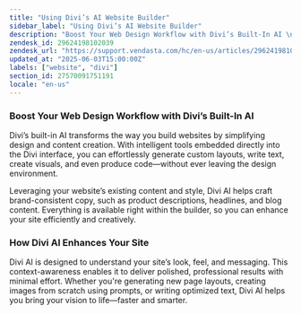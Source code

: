 ```yaml
---
title: "Using Divi’s AI Website Builder"
sidebar_label: "Using Divi’s AI Website Builder"
description: "Boost Your Web Design Workflow with Divi’s Built-In AI \n Divi’s built-in AI transforms the way you build websites by simplifying design and content creation. W"
zendesk_id: 29624198102039
zendesk_url: "https://support.vendasta.com/hc/en-us/articles/29624198102039-Using-Divi-s-AI-Website-Builder"
updated_at: "2025-06-03T15:00:00Z"
labels: ["website", "divi"]
section_id: 27570091751191
locale: "en-us"
---
```


### Boost Your Web Design Workflow with Divi’s Built-In AI

Divi’s built-in AI transforms the way you build websites by simplifying design and content creation. With intelligent tools embedded directly into the Divi interface, you can effortlessly generate custom layouts, write text, create visuals, and even produce code—without ever leaving the design environment.

Leveraging your website’s existing content and style, Divi AI helps craft brand-consistent copy, such as product descriptions, headlines, and blog content. Everything is available right within the builder, so you can enhance your site efficiently and creatively.

### How Divi AI Enhances Your Site

Divi AI is designed to understand your site’s look, feel, and messaging. This context-awareness enables it to deliver polished, professional results with minimal effort. Whether you're generating new page layouts, creating images from scratch using prompts, or writing optimized text, Divi AI helps you bring your vision to life—faster and smarter.
